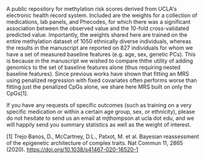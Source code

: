 A public repository for methylation risk scores derived from UCLA's electronic health record system. Included are the weights for a collection of medications, lab panels, and Phecodes, for which there was a significant association between the observed value and the 10-fold cross-validated predicted value. Importantly, the weights shared here are trained on the entire methylation dataset of 1050 ethnically diverse individuals, whereas the results in the manuscript are reported on 827 individuals for whom we have a set of measured baseline features (e.g. age, sex, genetic PCs). This is because in the manuscript we wished to compare ththe utility of adding genomics to the set of baseline features alone (thus requiring nested baseline features). Since previous works have shown that fitting an MRS using penalized regression with fixed covariates often performs worse than fitting just the penalized CpGs alone, we share here MRS built on only the CpGs[1]. 


If you have any requests of specific outcomes (such as training on a very specific medication or within a certain age group, sex, or ethnicity), please do not hesitate to send us an email at mjthompson at ucla dot edu, and we will happily send you summary statistics as well as the weight of interest.

[1] Trejo Banos, D., McCartney, D.L., Patxot, M. et al. Bayesian reassessment of the epigenetic architecture of complex traits. Nat Commun 11, 2865 (2020). https://doi.org/10.1038/s41467-020-16520-1

